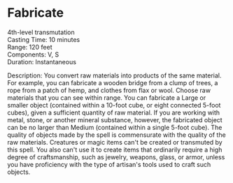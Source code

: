 # Fabricate

4th-level transmutation<br>
Casting Time: 10 minutes<br>
Range: 120 feet<br>
Components: V, S<br>
Duration: Instantaneous

Description: You convert raw materials into products of the same material. For example, you can fabricate a wooden bridge from a clump of trees, a rope from a patch of hemp, and clothes from flax or wool. Choose raw materials that you can see within range. You can fabricate a Large or smaller object (contained within a 10-foot cube, or eight connected 5-foot cubes), given a sufficient quantity of raw material. If you are working with metal, stone, or another mineral substance, however, the fabricated object can be no larger than Medium (contained within a single 5-foot cube). The quality of objects made by the spell is commensurate with the quality of the raw materials. Creatures or magic items can't be created or transmuted by this spell. You also can't use it to create items that ordinarily require a high degree of craftsmanship, such as jewelry, weapons, glass, or armor, unless you have proficiency with the type of artisan's tools used to craft such objects.

